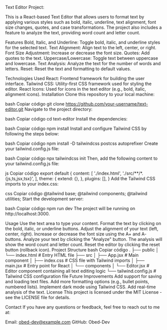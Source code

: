 Text Editor Project:

This is a React-based Text Editor that allows users to format text by applying various styles such as bold, italic, underline, text alignment, font size changes, quotes, and case transformations. The project also includes a feature to analyze the text, providing word count and letter count.

Features
Bold, Italic, and Underline: Toggle bold, italic, and underline styles for the selected text.
Text Alignment: Align text to the left, center, or right.
Font Size Adjustment: Increase or decrease the font size.
Quotes: Add quotes to the text.
Uppercase/Lowercase: Toggle text between uppercase and lowercase.
Text Analysis: Analyze the text for the number of words and letters.
Reset: Reset the text and formatting to default values.


Technologies Used
React: Frontend framework for building the user interface.
Tailwind CSS: Utility-first CSS framework used for styling the editor.
React Icons: Used for icons in the text editor (e.g., bold, italic, alignment icons).
Installation
Clone this repository to your local machine:

bash
Copiar código
git clone https://github.com/your-username/text-editor.git
Navigate to the project directory:

bash
Copiar código
cd text-editor
Install the dependencies:

bash
Copiar código
npm install
Install and configure Tailwind CSS by following the steps below:

bash
Copiar código
npm install -D tailwindcss postcss autoprefixer
Create your tailwind.config.js file:

bash
Copiar código
npx tailwindcss init
Then, add the following content to your tailwind.config.js file:

js
Copiar código
export default {
  content: [
    './index.html',
    './src/**/*.{js,ts,jsx,tsx}',
  ],
  theme: {
    extend: {},
  },
  plugins: [],
}
Add the Tailwind CSS imports to your index.css:

css
Copiar código
@tailwind base;
@tailwind components;
@tailwind utilities;
Start the development server:

bash
Copiar código
npm run dev
The project will be running on http://localhost:3000.

Usage
Use the text area to type your content.
Format the text by clicking on the bold, italic, or underline buttons.
Adjust the alignment of your text (left, center, right).
Increase or decrease the font size using the A+ and A- buttons.
Analyze your text by clicking the "Analyze" button. The analysis will show the word count and letter count.
Reset the editor by clicking the reset button (rollback icon).
Project Structure
bash
Copiar código
.
├── public
│   └── index.html    # Entry HTML file
├── src
│   ├── App.jsx       # Main component
│   ├── index.css     # CSS file with Tailwind imports
│   ├── main.jsx      # Entry point for React
│   └── components
│       └── Editor.jsx # Editor component containing all text editing logic
└── tailwind.config.js # Tailwind CSS configuration file
Future Improvements
Add support for saving and loading text files.
Add more formatting options (e.g., bullet points, numbered lists).
Implement dark mode using Tailwind CSS.
Add real-time analysis of the text.
License
This project is licensed under the MIT License - see the LICENSE file for details.

Contact
If you have any questions or feedback, feel free to reach out to me at:

Email: obed-dev@example.com
GitHub: Obed-Dev
